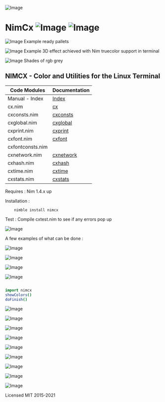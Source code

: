 ![Image](http://qqtop.github.io/nim.gif?raw=true)

# NimCx   ![Image](https://camo.githubusercontent.com/b0224997019dec4e51d692c722ea9bee2818c837/68747470733a2f2f696d672e736869656c64732e696f2f6769746875622f6c6963656e73652f6d6173686170652f6170697374617475732e737667)   ![Image](https://raw.githubusercontent.com/yglukhov/nimble-tag/master/nimble.png)

![Image](http://qqtop.github.io/cxpals.png?raw=true)
Example ready pallets
 

![Image](http://qqtop.github.io/table0409.png?raw=true)
Example 3D effect achieved with Nim truecolor support in terminal


![Image](http://qqtop.github.io/greyshades.png?raw=true)
Shades of rgb grey


 NIMCX - Color and Utilities for the Linux Terminal
--------------------------------------------------------



| Code  Modules    | Documentation                                       |
|------------------|-----------------------------------------------------|
| Manual - Index   | [Index](https://qqtop.github.io/theindex.html)      | 
| cx.nim           | [cx](https://qqtop.github.io/cx.html)               |
| cxconsts.nim     | [cxconsts](https://qqtop.github.io/cxconsts.html)   |
| cxglobal.nim     | [cxglobal](https://qqtop.github.io/cxglobal.html)   |
| cxprint.nim      | [cxprint](https://qqtop.github.io/cxprint.html)     |
| cxfont.nim       | [cxfont](https://qqtop.github.io/cxfont.html)       |
| cxfontconsts.nim |                                                     |
| cxnetwork.nim    | [cxnetwork](https://qqtop.github.io/cxnetwork.html) | 
| cxhash.nim       | [cxhash](https://qqtop.github.io/cxhash.html)       | 
| cxtime.nim       | [cxtime](https://qqtop.github.io/cxtime.html)       |
| cxstats.nim      | [cxstats](https://qqtop.github.io/cxstats.html)     |



Requires     : Nim 1.4.x up

Installation : 


```
    nimble install nimcx

```

Test         :  Compile cxtest.nim  to see if any errors pop up 


![Image](http://qqtop.github.io/nimfbm.png?raw=true)


A few examples of what can be done :

![Image](http://qqtop.github.io/nimspirals.png?raw=true)


![Image](http://qqtop.github.io/sierpcarpet.png?raw=true)


![Image](http://qqtop.github.io/nimspectrum.png?raw=true)


![Image](http://qqtop.github.io/nimblues.png?raw=true)


```nim         

import nimcx
showColors()
doFinish()

```


![Image](http://qqtop.github.io/nimcolors1.png?raw=true)

![Image](http://qqtop.github.io/nimcolors2.png?raw=true)

![Image](http://qqtop.github.io/nimcolors3.png?raw=true)

![Image](http://qqtop.github.io/nimcolors4.png?raw=true)

![Image](http://qqtop.github.io/nimcolors5.png?raw=true)

![Image](http://qqtop.github.io/nimcolors6.png?raw=true)

![Image](http://qqtop.github.io/nimcolors7.png?raw=true)

![Image](http://qqtop.github.io/nimcolors8.png?raw=true)
     
![Image](http://qqtop.github.io/qqtop1.png?raw=true)


Licensed MIT 2015-2021
